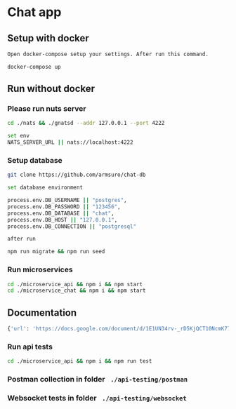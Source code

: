 # Chat app

## Setup with docker

```sh
Open docker-compose setup your settings. After run this command.

docker-compose up
```

## Run without docker

### Please run nuts server 
```sh
cd ./nats && ./gnatsd --addr 127.0.0.1 --port 4222

set env
NATS_SERVER_URL || nats://localhost:4222

```
### Setup database

```sh
git clone https://github.com/armsuro/chat-db

set database environment 

process.env.DB_USERNAME || "postgres",
process.env.DB_PASSWORD || "123456",
process.env.DB_DATABASE || "chat",
process.env.DB_HOST || "127.0.0.1",
process.env.DB_CONNECTION || "postgresql"

after run

npm run migrate && npm run seed
```

### Run microservices
```sh
cd ./microservice_api && npm i && npm start
cd ./microservice_chat && npm i && npm start
```

## Documentation
```sh
{'url': 'https://docs.google.com/document/d/1E1UN34rv-_rD5KjQCT10NcmK77-7npCwrbGvUiqQtsM'}

```

### Run api tests
```sh
cd ./microservice_api && npm i && npm run test
```
### Postman collection in folder ``` ./api-testing/postman```
### Websocket tests in folder ``` ./api-testing/websocket```